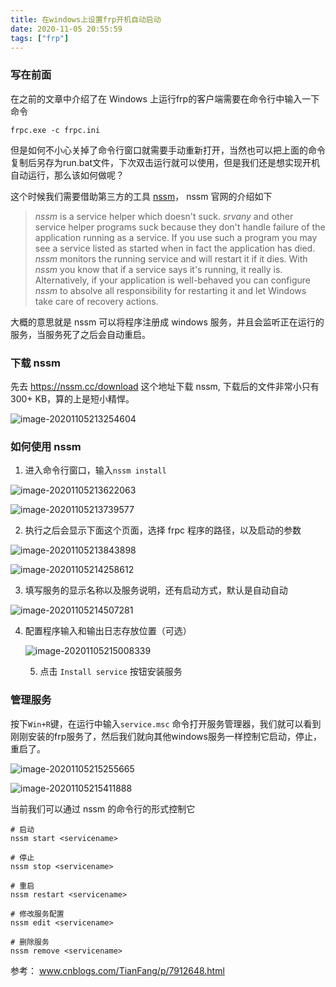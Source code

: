 ```yaml
---
title: 在windows上设置frp开机自动启动
date: 2020-11-05 20:55:59
tags: ["frp"]
---
```


### 写在前面

在之前的文章中介绍了在 Windows 上运行frp的客户端需要在命令行中输入一下命令

```
frpc.exe -c frpc.ini
```

但是如何不小心关掉了命令行窗口就需要手动重新打开，当然也可以把上面的命令复制后另存为run.bat文件，下次双击运行就可以使用，但是我们还是想实现开机自动运行，那么该如何做呢？

这个时候我们需要借助第三方的工具 [nssm](https://nssm.cc/)， nssm 官网的介绍如下

> *nssm* is a service helper which doesn't suck. *srvany* and other service helper programs suck because they don't handle failure of the application running as a service. If you use such a program you may see a service listed as started when in fact the application has died. *nssm* monitors the running service and will restart it if it dies. With *nssm* you know that if a service says it's running, it really is. Alternatively, if your application is well-behaved you can configure *nssm* to absolve all responsibility for restarting it and let Windows take care of recovery actions.

大概的意思就是 nssm 可以将程序注册成 windows 服务，并且会监听正在运行的服务，当服务死了之后会自动重启。

### 下载 nssm

先去 https://nssm.cc/download 这个地址下载 nssm, 下载后的文件非常小只有 300+ KB，算的上是短小精悍。

![image-20201105213254604](https://gitee.com/wubh/blogimg/raw/master/img/20201106173532.png)



### 如何使用 nssm

1. 进入命令行窗口，输入`nssm install `

![image-20201105213622063](https://gitee.com/wubh/blogimg/raw/master/img/20201106173550.png)

![image-20201105213739577](https://gitee.com/wubh/blogimg/raw/master/img/20201106173557.png)

2. 执行之后会显示下面这个页面，选择 frpc 程序的路径，以及启动的参数

![image-20201105213843898](https://gitee.com/wubh/blogimg/raw/master/img/20201106173601.png)

![image-20201105214258612](https://gitee.com/wubh/blogimg/raw/master/img/20201106173603.png)

3. 填写服务的显示名称以及服务说明，还有启动方式，默认是自动自动

![image-20201105214507281](https://gitee.com/wubh/blogimg/raw/master/img/20201106173606.png)

4. 配置程序输入和输出日志存放位置（可选）

   ![image-20201105215008339](https://gitee.com/wubh/blogimg/raw/master/img/20201106173609.png)

   5. 点击 `Install service` 按钮安装服务

### 管理服务

按下`Win+R`键，在运行中输入`service.msc` 命令打开服务管理器，我们就可以看到刚刚安装的frp服务了，然后我们就向其他windows服务一样控制它启动，停止，重启了。

![image-20201105215255665](https://gitee.com/wubh/blogimg/raw/master/img/20201106173612.png)



![image-20201105215411888](https://gitee.com/wubh/blogimg/raw/master/img/20201106173615.png)

当前我们可以通过 nssm 的命令行的形式控制它

```
# 启动
nssm start <servicename>

# 停止
nssm stop <servicename>

# 重启
nssm restart <servicename>

# 修改服务配置
nssm edit <servicename>

# 删除服务 
nssm remove <servicename>

```



参考： www.cnblogs.com/TianFang/p/7912648.html